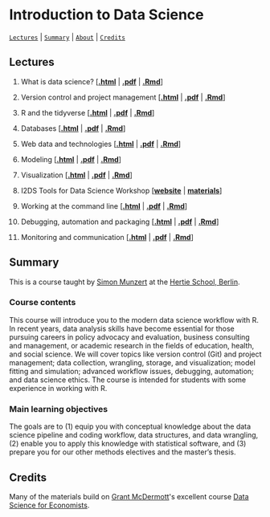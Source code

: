 # Introduction to Data Science
[`Lectures`](#lectures) | [`Summary`](#summary) |
[`About`](#about) | [`Credits`](#credits)

## Lectures

1. What is data science?
\[[**.html**](https://raw.githack.com/intro-to-data-science-21/lectures/main/01-introduction/01-introduction.html) | [**.pdf**](https://raw.githack.com/intro-to-data-science-21/lectures/main/01-introduction/01-introduction.pdf) | [**.Rmd**](https://raw.githack.com/intro-to-data-science-21/lectures/main/01-introduction/01-introduction.Rmd)\]

2. Version control and project management \[[**.html**](https://raw.githack.com/intro-to-data-science-21/lectures/main/02-version-control/02-version-control.html) | [**.pdf**](https://raw.githack.com/intro-to-data-science-21/lectures/main/02-version-control/02-version-control.pdf) | [**.Rmd**](https://raw.githack.com/intro-to-data-science-21/lectures/main/02-version-control/02-version-control.Rmd)\]

3. R and the tidyverse \[[**.html**](https://raw.githack.com/intro-to-data-science-21/lectures/main/03-tidyverse/03-tidyverse.html) | [**.pdf**](https://raw.githack.com/intro-to-data-science-21/lectures/main/03-tidyverse/03-tidyverse.pdf) | [**.Rmd**](https://raw.githack.com/intro-to-data-science-21/lectures/main/03-tidyverse/03-tidyverse.Rmd)\]

4. Databases \[[**.html**](https://raw.githack.com/intro-to-data-science-21/lectures/main/04-databases/04-databases.html) | [**.pdf**](https://raw.githack.com/intro-to-data-science-21/lectures/main/04-databases/04-databases.pdf) | [**.Rmd**](https://raw.githack.com/intro-to-data-science-21/lectures/main/04-databases/04-databases.Rmd)\]

5. Web data and technologies \[[**.html**](https://raw.githack.com/intro-to-data-science-21/lectures/main/05-webdata/05-webdata.html) | [**.pdf**](https://raw.githack.com/intro-to-data-science-21/lectures/main/05-webdata/05-webdata.pdf) | [**.Rmd**](https://raw.githack.com/intro-to-data-science-21/lectures/main/05-webdata/05-webdata.Rmd)\]

6. Modeling \[[**.html**](https://raw.githack.com/intro-to-data-science-21/lectures/main/06-modeling/06-modeling.html) | [**.pdf**](https://raw.githack.com/intro-to-data-science-21/lectures/main/06-modeling/06-modeling.pdf) | [**.Rmd**](https://raw.githack.com/intro-to-data-science-21/lectures/main/06-modeling/06-modeling.Rmd)\]

7. Visualization \[[**.html**](https://raw.githack.com/intro-to-data-science-21/lectures/main/07-visualization/07-visualization.html) | [**.pdf**](https://raw.githack.com/intro-to-data-science-21/lectures/main/07-visualization/07-visualization.pdf) | [**.Rmd**](https://raw.githack.com/intro-to-data-science-21/lectures/main/07-visualization/07-visualization.Rmd)\]

8. I2DS Tools for Data Science Workshop  \[[**website**](https://intro-to-data-science-21-workshop.github.io/) | [**materials**](https://github.com/intro-to-data-science-21-workshop)\]

9. Working at the command line \[[**.html**](https://raw.githack.com/intro-to-data-science-21/lectures/main/09-command-line/09-command-line.html) | [**.pdf**](https://raw.githack.com/intro-to-data-science-21/lectures/main/09-command-line/09-command-line.pdf) | [**.Rmd**](https://raw.githack.com/intro-to-data-science-21/lectures/main/09-command-line/09-command-line.Rmd)\]

10. Debugging, automation and packaging \[[**.html**](https://raw.githack.com/intro-to-data-science-21/lectures/main/10-debugging-automation/10-debugging-automation.html) | [**.pdf**](https://raw.githack.com/intro-to-data-science-21/lectures/main/10-debugging-automation/10-debugging-automation.pdf) | [**.Rmd**](https://raw.githack.com/intro-to-data-science-21/lectures/main/10-debugging-automation/10-debugging-automation.Rmd)\]

11. Monitoring and communication \[[**.html**](https://raw.githack.com/intro-to-data-science-21/lectures/main/11-communication/11-communication.html) | [**.pdf**](https://raw.githack.com/intro-to-data-science-21/lectures/main/11-communication/11-communication.pdf) | [**.Rmd**](https://raw.githack.com/intro-to-data-science-21/lectures/main/11-communication/11-communication.Rmd)\]


## Summary

This is a course taught by [Simon Munzert](https://simonmunzert.github.io/) at the [Hertie School, Berlin](https://www.hertie-school.org/en/).

### Course contents

This course will introduce you to the modern data science workflow with R. In recent years, data analysis skills have become essential for those pursuing careers in policy advocacy and evaluation, business consulting and management, or academic research in the fields of education, health, and social science. We will cover topics like version control (Git) and project management; data collection, wrangling, storage, and visualization; model fitting and simulation; advanced workflow issues, debugging, automation; and data science ethics. The course is intended for students with some experience in working with R.

### Main learning objectives

The goals are to (1) equip you with conceptual knowledge about the data science pipeline and coding workflow, data structures, and data wrangling, (2) enable you to apply this knowledge with statistical software, and (3) prepare you for our other methods electives and the master’s thesis.


## Credits

Many of the materials build on [Grant McDermott](http://grantmcdermott.com)'s excellent course [Data Science for Economists](https://github.com/uo-ec607).